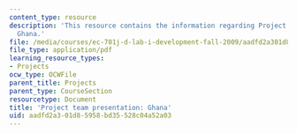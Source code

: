 ```yaml
---
content_type: resource
description: 'This resource contains the information regarding Project team presentation:
  Ghana.'
file: /media/courses/ec-701j-d-lab-i-development-fall-2009/aadfd2a301d85958bd35528c04a52a03_MITEC_701JF09_proj_ghana.pdf
file_type: application/pdf
learning_resource_types:
- Projects
ocw_type: OCWFile
parent_title: Projects
parent_type: CourseSection
resourcetype: Document
title: 'Project team presentation: Ghana'
uid: aadfd2a3-01d8-5958-bd35-528c04a52a03
---
```

